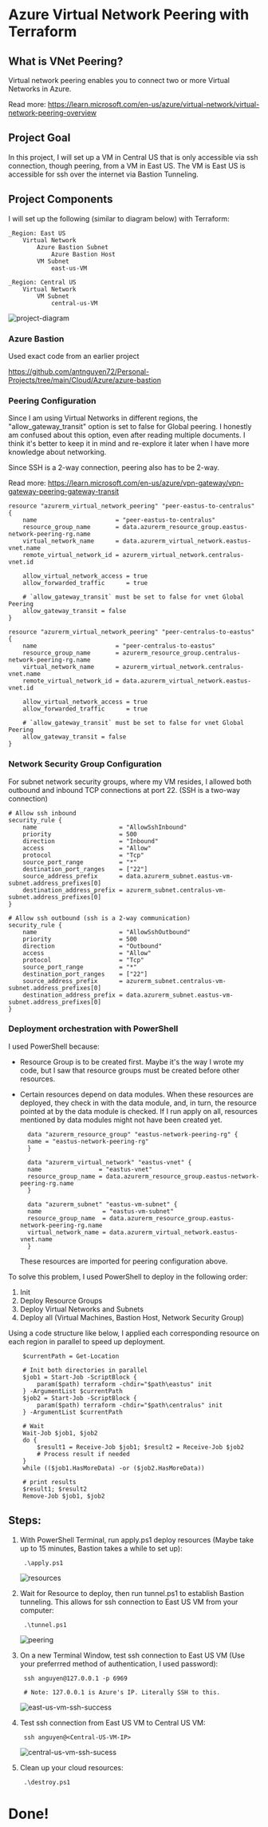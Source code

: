 # Azure Virtual Network Peering with Terraform

## What is VNet Peering?

Virtual network peering enables you to connect two or more Virtual Networks in Azure.

Read more: https://learn.microsoft.com/en-us/azure/virtual-network/virtual-network-peering-overview

## Project Goal

In this project, I will set up a VM in Central US that is only accessible via ssh connection, though peering, from a VM in East US. The VM is East US is accessible for ssh over the internet via Bastion Tunneling.

## Project Components

I will set up the following (similar to diagram below) with Terraform:

    _Region: East US
        Virtual Network
            Azure Bastion Subnet
                Azure Bastion Host
            VM Subnet
                east-us-VM
    
    _Region: Central US
        Virtual Network
            VM Subnet
                central-us-VM

![project-diagram](https://learn.microsoft.com/en-us/azure/virtual-network/media/tutorial-connect-virtual-networks-portal/resources-diagram.png)

### Azure Bastion

Used exact code from an earlier project

https://github.com/antnguyen72/Personal-Projects/tree/main/Cloud/Azure/azure-bastion

### Peering Configuration

Since I am using Virtual Networks in different regions, the "allow_gateway_transit" option is set to false for Global peering. I honestly am confused about this option, even after reading multiple documents. I think it's better to keep it in mind and re-explore it later when I have more knowledge about networking.

Since SSH is a 2-way connection, peering also has to be 2-way.

Read more: https://learn.microsoft.com/en-us/azure/vpn-gateway/vpn-gateway-peering-gateway-transit

    resource "azurerm_virtual_network_peering" "peer-eastus-to-centralus" {
        name                      = "peer-eastus-to-centralus"
        resource_group_name       = data.azurerm_resource_group.eastus-network-peering-rg.name
        virtual_network_name      = data.azurerm_virtual_network.eastus-vnet.name
        remote_virtual_network_id = azurerm_virtual_network.centralus-vnet.id

        allow_virtual_network_access = true
        allow_forwarded_traffic      = true

        # `allow_gateway_transit` must be set to false for vnet Global Peering
        allow_gateway_transit = false
    }

    resource "azurerm_virtual_network_peering" "peer-centralus-to-eastus" {
        name                      = "peer-centralus-to-eastus"
        resource_group_name       = azurerm_resource_group.centralus-network-peering-rg.name
        virtual_network_name      = azurerm_virtual_network.centralus-vnet.name
        remote_virtual_network_id = data.azurerm_virtual_network.eastus-vnet.id

        allow_virtual_network_access = true
        allow_forwarded_traffic      = true

        # `allow_gateway_transit` must be set to false for vnet Global Peering
        allow_gateway_transit = false
    }

### Network Security Group Configuration

For subnet network security groups, where my VM resides, I allowed both outbound and inbound TCP connections at port 22. (SSH is a two-way connection)

    # Allow ssh inbound
    security_rule {
        name                       = "AllowSshInbound"
        priority                   = 500
        direction                  = "Inbound"
        access                     = "Allow"
        protocol                   = "Tcp"
        source_port_range          = "*"
        destination_port_ranges    = ["22"]
        source_address_prefix      = data.azurerm_subnet.eastus-vm-subnet.address_prefixes[0]
        destination_address_prefix = azurerm_subnet.centralus-vm-subnet.address_prefixes[0]
    }

    # Allow ssh outbound (ssh is a 2-way communication)
    security_rule {
        name                       = "AllowSshOutbound"
        priority                   = 500
        direction                  = "Outbound"
        access                     = "Allow"
        protocol                   = "Tcp"
        source_port_range          = "*"
        destination_port_ranges    = ["22"]
        source_address_prefix      = azurerm_subnet.centralus-vm-subnet.address_prefixes[0]
        destination_address_prefix = data.azurerm_subnet.eastus-vm-subnet.address_prefixes[0]
    }

### Deployment orchestration with PowerShell

I used PowerShell because:

* Resource Group is to be created first. Maybe it's the way I wrote my code, but I saw that resource groups must be created before other resources.
* Certain resources depend on data modules. When these resources are deployed, they check in with the data module, and, in turn, the resource pointed at by the data module is checked. If I run apply on all, resources mentioned by data modules might not have been created yet.

        data "azurerm_resource_group" "eastus-network-peering-rg" {
        name = "eastus-network-peering-rg"
        }

        data "azurerm_virtual_network" "eastus-vnet" {
        name                = "eastus-vnet"
        resource_group_name = data.azurerm_resource_group.eastus-network-peering-rg.name
        }

        data "azurerm_subnet" "eastus-vm-subnet" {
        name                 = "eastus-vm-subnet"
        resource_group_name  = data.azurerm_resource_group.eastus-network-peering-rg.name
        virtual_network_name = data.azurerm_virtual_network.eastus-vnet.name
        }
    These resources are imported for peering configuration above.

To solve this problem, I used PowerShell to deploy in the following order:

1.  Init
2.  Deploy Resource Groups
3.  Deploy Virtual Networks and Subnets
4.  Deploy all (Virtual Machines, Bastion Host, Network Security Group)

Using a code structure like below, I applied each corresponding resource on each region in parallel to speed up deployment.

        $currentPath = Get-Location

        # Init both directories in parallel
        $job1 = Start-Job -ScriptBlock { 
            param($path) terraform -chdir="$path\eastus" init 
        } -ArgumentList $currentPath
        $job2 = Start-Job -ScriptBlock { 
            param($path) terraform -chdir="$path\centralus" init 
        } -ArgumentList $currentPath

        # Wait
        Wait-Job $job1, $job2
        do {
            $result1 = Receive-Job $job1; $result2 = Receive-Job $job2
            # Process result if needed
        }
        while (($job1.HasMoreData) -or ($job2.HasMoreData))

        # print results
        $result1; $result2
        Remove-Job $job1, $job2

## Steps:

1. With PowerShell Terminal, run apply.ps1 deploy resources (Maybe take up to 15 minutes, Bastion takes a while to set up):
    
        .\apply.ps1

    ![resources](./pics/resources.png)

2. Wait for Resource to deploy, then run tunnel.ps1 to establish Bastion tunneling. This allows for ssh connection to East US VM from your computer:

        .\tunnel.ps1
    
    ![peering](./pics/peering.png)

3. On a new Terminal Window, test ssh connection to East US VM (Use your preferrred method of authentication, I used password):

        ssh anguyen@127.0.0.1 -p 6969

        # Note: 127.0.0.1 is Azure's IP. Literally SSH to this.
    
    ![east-us-vm-ssh-success](./pics/eastus%20ssh.png)

4. Test ssh connection from East US VM to Central US VM:

        ssh anguyen@<Central-US-VM-IP>
    
    ![central-us-vm-ssh-sucess](./pics/centralus%20ssh.png)

5. Clean up your cloud resources:

        .\destroy.ps1
    
    

# Done!